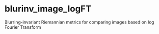 # blurinv_image_logFT
Blurring-invariant Riemannian metrics for comparing images based on log Fourier Transform
